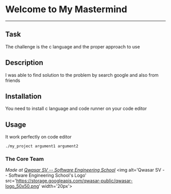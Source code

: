 # Welcome to My Mastermind
***

## Task

The challenge is the c language and the proper approach to use

## Description


I was able to find solution to the problem by search google and also from friends

## Installation


You need to install c language and code runner on your code editor

## Usage


It work perfectly on code editor 
```
./my_project argument1 argument2
```

### The Core Team


<span><i>Made at <a href='https://qwasar.io'>Qwasar SV -- Software Engineering School</a></i></span>
<span><img alt='Qwasar SV -- Software Engineering School's Logo' src='https://storage.googleapis.com/qwasar-public/qwasar-logo_50x50.png' width='20px'></span>
